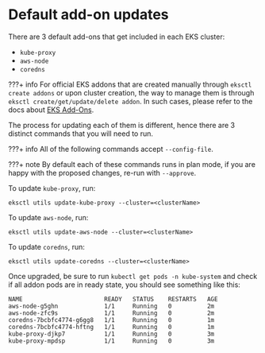 # Default add-on updates

There are 3 default add-ons that get included in each EKS cluster:
- `kube-proxy`
- `aws-node`
- `coredns`

???+ info
    For official EKS addons that are created manually through `eksctl create addons` or upon cluster creation, the way to manage them is
    through `eksctl create/get/update/delete addon`. In such cases, please refer to the docs about [EKS Add-Ons](https://eksctl.io/usage/addons/).

The process for updating each of them is different, hence there are 3 distinct commands that you will need to run.

???+ info
    All of the following commands accept `--config-file`.

???+ note
    By default each of these commands runs in plan mode, if you are happy with the proposed changes, re-run with `--approve`.

To update `kube-proxy`, run:

```
eksctl utils update-kube-proxy --cluster=<clusterName>
```

To update `aws-node`, run:

```
eksctl utils update-aws-node --cluster=<clusterName>
```

To update `coredns`, run:

```
eksctl utils update-coredns --cluster=<clusterName>
```

Once upgraded, be sure to run `kubectl get pods -n kube-system` and check if all addon pods are in ready state, you should see
something like this:

```
NAME                       READY   STATUS    RESTARTS   AGE
aws-node-g5ghn             1/1     Running   0          2m
aws-node-zfc9s             1/1     Running   0          2m
coredns-7bcbfc4774-g6gg8   1/1     Running   0          1m
coredns-7bcbfc4774-hftng   1/1     Running   0          1m
kube-proxy-djkp7           1/1     Running   0          3m
kube-proxy-mpdsp           1/1     Running   0          3m
```
